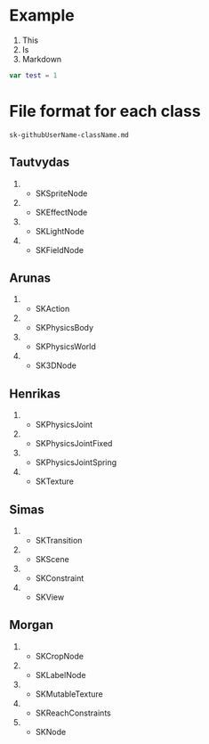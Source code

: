 # Example

1. This
1. Is
1. Markdown

```Swift
var test = 1
```

# File format for each class

```
sk-githubUserName-className.md
```

## Tautvydas
1. + SKSpriteNode
1. + SKEffectNode
1. + SKLightNode
1. + SKFieldNode

## Arunas
1. + SKAction
1. + SKPhysicsBody
1. + SKPhysicsWorld
1. + SK3DNode

## Henrikas
1. + SKPhysicsJoint
1. + SKPhysicsJointFixed
1. + SKPhysicsJointSpring
1. + SKTexture

## Simas
1. + SKTransition
1. + SKScene
1. + SKConstraint
1. + SKView

## Morgan
1. + SKCropNode
1. + SKLabelNode
1. + SKMutableTexture
1. + SKReachConstraints
1. + SKNode
